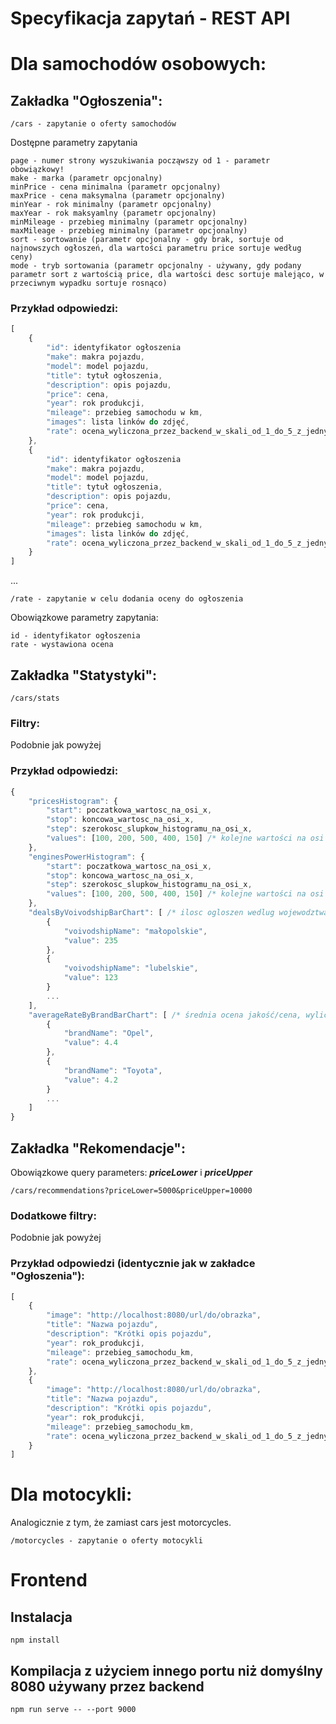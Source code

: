 # Specyfikacja zapytań - REST API

# Dla samochodów osobowych:
## Zakładka "Ogłoszenia":

```
/cars - zapytanie o oferty samochodów
```
Dostępne parametry zapytania
```
page - numer strony wyszukiwania począwszy od 1 - parametr obowiązkowy!
make - marka (parametr opcjonalny)
minPrice - cena minimalna (parametr opcjonalny)
maxPrice - cena maksymalna (parametr opcjonalny)
minYear - rok minimalny (parametr opcjonalny)
maxYear - rok maksyamlny (parametr opcjonalny)
minMileage - przebieg minimalny (parametr opcjonalny)
maxMileage - przebieg minimalny (parametr opcjonalny)
sort - sortowanie (parametr opcjonalny - gdy brak, sortuje od najnowszych ogłoszeń, dla wartości parametru price sortuje według ceny)
mode - tryb sortowania (parametr opcjonalny - używany, gdy podany parametr sort z wartością price, dla wartości desc sortuje malejąco, w przeciwnym wypadku sortuje rosnąco)
```


### Przykład odpowiedzi:
```js
[
    {
        "id": identyfikator ogłoszenia
        "make": makra pojazdu,
        "model": model pojazdu,
        "title": tytuł ogłoszenia,
        "description": opis pojazdu,
        "price": cena,
        "year": rok produkcji,
        "mileage": przebieg samochodu w km,
        "images": lista linków do zdjęć,
        "rate": ocena_wyliczona_przez_backend_w_skali_od_1_do_5_z_jednym_miejscem_po_przecinku,
    },
    {
        "id": identyfikator ogłoszenia
        "make": makra pojazdu,
        "model": model pojazdu,
        "title": tytuł ogłoszenia,
        "description": opis pojazdu,
        "price": cena,
        "year": rok produkcji,
        "mileage": przebieg samochodu w km,
        "images": lista linków do zdjęć,
        "rate": ocena_wyliczona_przez_backend_w_skali_od_1_do_5_z_jednym_miejscem_po_przecinku,
    }
]
```

...


```
/rate - zapytanie w celu dodania oceny do ogłoszenia
```

Obowiązkowe parametry zapytania:
```
id - identyfikator ogłoszenia
rate - wystawiona ocena
```

## Zakładka "Statystyki":
```
/cars/stats
```

### Filtry:
Podobnie jak powyżej

### Przykład odpowiedzi:
```js
{
    "pricesHistogram": {
        "start": poczatkowa_wartosc_na_osi_x,
        "stop": koncowa_wartosc_na_osi_x,
        "step": szerokosc_slupkow_histogramu_na_osi_x,
        "values": [100, 200, 500, 400, 150] /* kolejne wartości na osi Y*/
    },
    "enginesPowerHistogram": {
        "start": poczatkowa_wartosc_na_osi_x,
        "stop": koncowa_wartosc_na_osi_x,
        "step": szerokosc_slupkow_histogramu_na_osi_x,
        "values": [100, 200, 500, 400, 150] /* kolejne wartości na osi Y */
    },
    "dealsByVoivodshipBarChart": [ /* ilosc ogloszen wedlug wojewodztwa (wykres słupkowy, posortowany) */
        {
            "voivodshipName": "małopolskie",
            "value": 235
        },
        {
            "voivodshipName": "lubelskie",
            "value": 123
        }
        ...
    ],
    "averageRateByBrandBarChart": [ /* średnia ocena jakość/cena, wyliczona, w skali od 1 do 5 (wykres słupkowy, posortowany) */
        {
            "brandName": "Opel",
            "value": 4.4
        },
        {
            "brandName": "Toyota",
            "value": 4.2
        }
        ...
    ]
}
```

## Zakładka "Rekomendacje":
Obowiązkowe query parameters: ***priceLower*** i ***priceUpper***
```
/cars/recommendations?priceLower=5000&priceUpper=10000
```

### Dodatkowe filtry:
Podobnie jak powyżej

### Przykład odpowiedzi (identycznie jak w zakładce "Ogłoszenia"):
```js
[
    {
        "image": "http://localhost:8080/url/do/obrazka",
        "title": "Nazwa pojazdu",
        "description": "Krótki opis pojazdu",
        "year": rok_produkcji,
        "mileage": przebieg_samochodu_km,
        "rate": ocena_wyliczona_przez_backend_w_skali_od_1_do_5_z_jednym_miejscem_po_przecinku,
    },
    {
        "image": "http://localhost:8080/url/do/obrazka",
        "title": "Nazwa pojazdu",
        "description": "Krótki opis pojazdu",
        "year": rok_produkcji,
        "mileage": przebieg_samochodu_km,
        "rate": ocena_wyliczona_przez_backend_w_skali_od_1_do_5_z_jednym_miejscem_po_przecinku,
    }
]
```

# Dla motocykli:
Analogicznie z tym, że zamiast cars jest motorcycles.
```
/motorcycles - zapytanie o oferty motocykli
```

# Frontend 

## Instalacja
```
npm install
```

## Kompilacja z użyciem innego portu niż domyślny 8080 używany przez backend
```
npm run serve -- --port 9000
```
